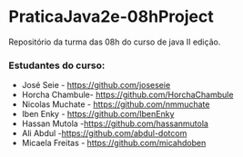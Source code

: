 # PraticaJava2e-08hProject

Repositório da turma das 08h do curso de java II edição.

### Estudantes do curso:

* José Seie - https://github.com/joseseie
* Horcha Chambule- https://github.com/HorchaChambule
* Nicolas Muchate - https://github.com/nmmuchate
* Iben Enky - https://github.com/IbenEnky
* Hassan Mutola -https://github.com/hassanmutola
* Ali Abdul -https://github.com/abdul-dotcom
* Micaela Freitas - https://github.com/micahdoben
